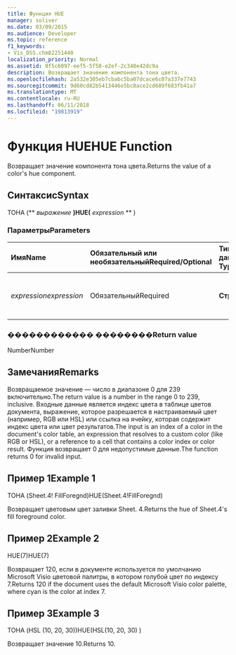 ```yaml
---
title: Функция HUE
manager: soliver
ms.date: 03/09/2015
ms.audience: Developer
ms.topic: reference
f1_keywords:
- Vis_DSS.chm82251440
localization_priority: Normal
ms.assetid: 0f5c6097-eef5-5f58-e2ef-2c348e42dc9a
description: Возвращает значение компонента тона цвета.
ms.openlocfilehash: 2a532e305eb7cbabc5ba07dcace6c07a337e7743
ms.sourcegitcommit: 9d60cd82b5413446e5bc8ace2cd689f683fb41a7
ms.translationtype: MT
ms.contentlocale: ru-RU
ms.lasthandoff: 06/11/2018
ms.locfileid: "19813919"
---
```

# <a name="hue-function"></a><span data-ttu-id="a4bd0-103">Функция HUE</span><span class="sxs-lookup"><span data-stu-id="a4bd0-103">HUE Function</span></span>

<span data-ttu-id="a4bd0-104">Возвращает значение компонента тона цвета.</span><span class="sxs-lookup"><span data-stu-id="a4bd0-104">Returns the value of a color's hue component.</span></span>
  
## <a name="syntax"></a><span data-ttu-id="a4bd0-105">Синтаксис</span><span class="sxs-lookup"><span data-stu-id="a4bd0-105">Syntax</span></span>

<span data-ttu-id="a4bd0-106">ТОНА (** *выражение* **)</span><span class="sxs-lookup"><span data-stu-id="a4bd0-106">HUE(** *expression* ** )</span></span> 
  
### <a name="parameters"></a><span data-ttu-id="a4bd0-107">Параметры</span><span class="sxs-lookup"><span data-stu-id="a4bd0-107">Parameters</span></span>

|<span data-ttu-id="a4bd0-108">**Имя**</span><span class="sxs-lookup"><span data-stu-id="a4bd0-108">**Name**</span></span>|<span data-ttu-id="a4bd0-109">**Обязательный или необязательный**</span><span class="sxs-lookup"><span data-stu-id="a4bd0-109">**Required/Optional**</span></span>|<span data-ttu-id="a4bd0-110">**Тип данных**</span><span class="sxs-lookup"><span data-stu-id="a4bd0-110">**Data Type**</span></span>|<span data-ttu-id="a4bd0-111">**Описание**</span><span class="sxs-lookup"><span data-stu-id="a4bd0-111">**Description**</span></span>|
|:-----|:-----|:-----|:-----|
| <span data-ttu-id="a4bd0-112">_expression_</span><span class="sxs-lookup"><span data-stu-id="a4bd0-112">_expression_</span></span> <br/> |<span data-ttu-id="a4bd0-113">Обязательный</span><span class="sxs-lookup"><span data-stu-id="a4bd0-113">Required</span></span>  <br/> |<span data-ttu-id="a4bd0-114">**Строка**</span><span class="sxs-lookup"><span data-stu-id="a4bd0-114">**String**</span></span> <br/> |<span data-ttu-id="a4bd0-115">Выражение, которое оценивается как цвет.</span><span class="sxs-lookup"><span data-stu-id="a4bd0-115">An expression that evaluates to a color.</span></span>  <br/> |
   
### <a name="return-value"></a><span data-ttu-id="a4bd0-116">������������ ��������</span><span class="sxs-lookup"><span data-stu-id="a4bd0-116">Return value</span></span>

<span data-ttu-id="a4bd0-117">Number</span><span class="sxs-lookup"><span data-stu-id="a4bd0-117">Number</span></span>
  
## <a name="remarks"></a><span data-ttu-id="a4bd0-118">Замечания</span><span class="sxs-lookup"><span data-stu-id="a4bd0-118">Remarks</span></span>

<span data-ttu-id="a4bd0-119">Возвращаемое значение — число в диапазоне 0 для 239 включительно.</span><span class="sxs-lookup"><span data-stu-id="a4bd0-119">The return value is a number in the range 0 to 239, inclusive.</span></span> <span data-ttu-id="a4bd0-120">Входные данные является индекс цвета в таблице цветов документа, выражение, которое разрешается в настраиваемый цвет (например, RGB или HSL) или ссылка на ячейку, которая содержит индекс цвета или цвет результатов.</span><span class="sxs-lookup"><span data-stu-id="a4bd0-120">The input is an index of a color in the document's color table, an expression that resolves to a custom color (like RGB or HSL), or a reference to a cell that contains a color index or color result.</span></span> <span data-ttu-id="a4bd0-121">Функция возвращает 0 для недопустимые данные.</span><span class="sxs-lookup"><span data-stu-id="a4bd0-121">The function returns 0 for invalid input.</span></span> 
  
## <a name="example-1"></a><span data-ttu-id="a4bd0-122">Пример 1</span><span class="sxs-lookup"><span data-stu-id="a4bd0-122">Example 1</span></span>

<span data-ttu-id="a4bd0-123">ТОНА (Sheet.4! FillForegnd)</span><span class="sxs-lookup"><span data-stu-id="a4bd0-123">HUE(Sheet.4!FillForegnd)</span></span>
  
<span data-ttu-id="a4bd0-124">Возвращает цветовым цвет заливки Sheet. 4.</span><span class="sxs-lookup"><span data-stu-id="a4bd0-124">Returns the hue of Sheet.4's fill foreground color.</span></span>
  
## <a name="example-2"></a><span data-ttu-id="a4bd0-125">Пример 2</span><span class="sxs-lookup"><span data-stu-id="a4bd0-125">Example 2</span></span>

<span data-ttu-id="a4bd0-126">HUE(7)</span><span class="sxs-lookup"><span data-stu-id="a4bd0-126">HUE(7)</span></span>
  
<span data-ttu-id="a4bd0-127">Возвращает 120, если в документе используется по умолчанию Microsoft Visio цветовой палитры, в котором голубой цвет по индексу 7.</span><span class="sxs-lookup"><span data-stu-id="a4bd0-127">Returns 120 if the document uses the default Microsoft Visio color palette, where cyan is the color at index 7.</span></span>
  
## <a name="example-3"></a><span data-ttu-id="a4bd0-128">Пример 3</span><span class="sxs-lookup"><span data-stu-id="a4bd0-128">Example 3</span></span>

<span data-ttu-id="a4bd0-129">ТОНА (HSL (10, 20, 30))</span><span class="sxs-lookup"><span data-stu-id="a4bd0-129">HUE(HSL(10, 20, 30) )</span></span>
  
<span data-ttu-id="a4bd0-130">Возвращает значение 10.</span><span class="sxs-lookup"><span data-stu-id="a4bd0-130">Returns 10.</span></span>
  

